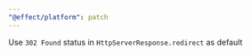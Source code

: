 ```yaml
---
"@effect/platform": patch
---
```


Use `302 Found` status in `HttpServerResponse.redirect` as default
